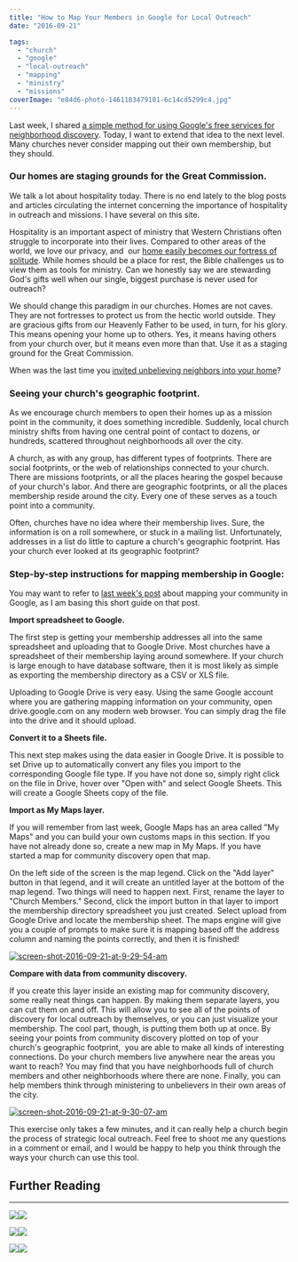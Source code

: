 ```yaml
---
title: "How to Map Your Members in Google for Local Outreach"
date: "2016-09-21"

tags: 
  - "church"
  - "google"
  - "local-outreach"
  - "mapping"
  - "ministry"
  - "missions"
coverImage: "e84d6-photo-1461183479101-6c14cd5299c4.jpg"
---
```


Last week, I shared [a simple method for using Google's free services for neighborhood discovery](http://blog.keelancook.com/2016/09/how-to-use-google-forms-sheets-maps-to-survey-your-community-for-free.html). Today, I want to extend that idea to the next level. Many churches never consider mapping out their own membership, but they should.

### **Our homes are staging grounds for the Great Commission.**

We talk a lot about hospitality today. There is no end lately to the blog posts and articles circulating the internet concerning the importance of hospitality in outreach and missions. I have several on this site.

Hospitality is an important aspect of ministry that Western Christians often struggle to incorporate into their lives. Compared to other areas of the world, we love our privacy, and  our [home easily becomes our fortress of solitude](http://blog.keelancook.com/2015/11/gospel-hospitality-the-sanctifying-effect-of-dinner-guests.html). While homes should be a place for rest, the Bible challenges us to view them as tools for ministry. Can we honestly say we are stewarding God's gifts well when our single, biggest purchase is never used for outreach?

We should change this paradigm in our churches. Homes are not caves. They are not fortresses to protect us from the hectic world outside. They are gracious gifts from our Heavenly Father to be used, in turn, for his glory. This means opening your home up to others. Yes, it means having others from your church over, but it means even more than that. Use it as a staging ground for the Great Commission.

When was the last time you [invited unbelieving neighbors into your home](http://blog.keelancook.com/2015/11/when-was-the-last-time-you-ate-with-an-unbeliever.html)?

### **Seeing your church's geographic footprint.**

As we encourage church members to open their homes up as a mission point in the community, it does something incredible. Suddenly, local church ministry shifts from having one central point of contact to dozens, or hundreds, scattered throughout neighborhoods all over the city.

A church, as with any group, has different types of footprints. There are social footprints, or the web of relationships connected to your church. There are missions footprints, or all the places hearing the gospel because of your church's labor. And there are geographic footprints, or all the places membership reside around the city. Every one of these serves as a touch point into a community.

Often, churches have no idea where their membership lives. Sure, the information is on a roll somewhere, or stuck in a mailing list. Unfortunately, addresses in a list do little to capture a church's geographic footprint. Has your church ever looked at its geographic footprint?

### **Step-by-step instructions for mapping membership in Google:**

You may want to refer to [last week's post](http://blog.keelancook.com/2016/09/how-to-use-google-forms-sheets-maps-to-survey-your-community-for-free.html) about mapping your community in Google, as I am basing this short guide on that post.

**Import spreadsheet to Google.**

The first step is getting your membership addresses all into the same spreadsheet and uploading that to Google Drive. Most churches have a spreadsheet of their membership laying around somewhere. If your church is large enough to have database software, then it is most likely as simple as exporting the membership directory as a CSV or XLS file.

Uploading to Google Drive is very easy. Using the same Google account where you are gathering mapping information on your community, open drive.google.com on any modern web browser. You can simply drag the file into the drive and it should upload.

**Convert it to a Sheets file.**

This next step makes using the data easier in Google Drive. It is possible to set Drive up to automatically convert any files you import to the corresponding Google file type. If you have not done so, simply right click on the file in Drive, hover over "Open with" and select Google Sheets. This will create a Google Sheets copy of the file.

**Import as My Maps layer.**

If you will remember from last week, Google Maps has an area called "My Maps" and you can build your own customs maps in this section. If you have not already done so, create a new map in My Maps. If you have started a map for community discovery open that map.

On the left side of the screen is the map legend. Click on the "Add layer" button in that legend, and it will create an untitled layer at the bottom of the map legend. Two things will need to happen next. First, rename the layer to "Church Members." Second, click the import button in that layer to import the membership directory spreadsheet you just created. Select upload from Google Drive and locate the membership sheet. The maps engine will give you a couple of prompts to make sure it is mapping based off the address column and naming the points correctly, and then it is finished!

[![screen-shot-2016-09-21-at-9-29-54-am](images/Screen-Shot-2016-09-21-at-9.29.54-AM-300x162.png)](https://keelancook.files.wordpress.com/2020/08/cbe3d-screen-shot-2016-09-21-at-9.29.54-am.png)

**Compare with data from community discovery.**

If you create this layer inside an existing map for community discovery, some really neat things can happen. By making them separate layers, you can cut them on and off. This will allow you to see all of the points of discovery for local outreach by themselves, or you can just visualize your membership. The cool part, though, is putting them both up at once. By seeing your points from community discovery plotted on top of your church's geographic footprint,  you are able to make all kinds of interesting connections. Do your church members live anywhere near the areas you want to reach? You may find that you have neighborhoods full of church members and other neighborhoods where there are none. Finally, you can help members think through ministering to unbelievers in their own areas of the city.

[![screen-shot-2016-09-21-at-9-30-07-am](images/Screen-Shot-2016-09-21-at-9.30.07-AM-1024x528.png)](https://keelancook.files.wordpress.com/2020/08/c309b-screen-shot-2016-09-21-at-9.30.07-am.png)

This exercise only takes a few minutes, and it can really help a church begin the process of strategic local outreach. Feel free to shoot me any questions in a comment or email, and I would be happy to help you think through the ways your church can use this tool.

## Further Reading

* * *

[![](//ws-na.amazon-adsystem.com/widgets/q?_encoding=UTF8&ASIN=0996184759&Format=_SL250_&ID=AsinImage&MarketPlace=US&ServiceVersion=20070822&WS=1&tag=keelancook-20&language=en_US)](https://www.amazon.com/Tradecraft-Church-Mission-Caleb-Crider/dp/0996184759?dchild=1&keywords=tradecraft&qid=1614976807&sr=8-1&linkCode=li3&tag=keelancook-20&linkId=f1d1096f4d4edd701f41ebf1d3743494&language=en_US&ref_=as_li_ss_il)![](https://ir-na.amazon-adsystem.com/e/ir?t=keelancook-20&language=en_US&l=li3&o=1&a=0996184759)

[![](//ws-na.amazon-adsystem.com/widgets/q?_encoding=UTF8&ASIN=1921441585&Format=_SL250_&ID=AsinImage&MarketPlace=US&ServiceVersion=20070822&WS=1&tag=keelancook-20&language=en_US)](https://www.amazon.com/Trellis-Vine-Ministry-Mind-Shift-Everything/dp/1921441585?crid=1R45WPLVLPMXZ&dchild=1&keywords=trellis+and+the+vine&qid=1614976888&sprefix=trellis+and+the+vine%2Caps%2C203&sr=8-1&linkCode=li3&tag=keelancook-20&linkId=38744ddc5680394a3c642806a481b3b7&language=en_US&ref_=as_li_ss_il)![](https://ir-na.amazon-adsystem.com/e/ir?t=keelancook-20&language=en_US&l=li3&o=1&a=1921441585)

[![](//ws-na.amazon-adsystem.com/widgets/q?_encoding=UTF8&ASIN=B001CDUQFI&Format=_SL250_&ID=AsinImage&MarketPlace=US&ServiceVersion=20070822&WS=1&tag=keelancook-20&language=en_US)](https://www.amazon.com/Healthy-Church-Member-Thabiti-Anyabwile-ebook/dp/B001CDUQFI?crid=1JK5GVY4VZB1S&dchild=1&keywords=what+is+a+healthy+church+member&qid=1614977017&sprefix=what+is+a+health%2Caps%2C227&sr=8-1&linkCode=li3&tag=keelancook-20&linkId=578a23e51579378363c228a1bfa5d0c6&language=en_US&ref_=as_li_ss_il)![](https://ir-na.amazon-adsystem.com/e/ir?t=keelancook-20&language=en_US&l=li3&o=1&a=B001CDUQFI)
